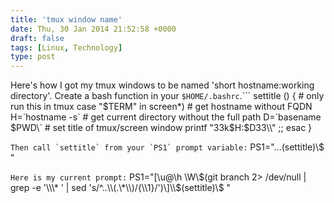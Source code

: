 ```yaml
---
title: 'tmux window name'
date: Thu, 30 Jan 2014 21:52:58 +0000
draft: false
tags: [Linux, Technology]
type: post
---
```


Here's how I got my tmux windows to be named 'short hostname:working directory'. Create a bash function in your `$HOME/.bashrc`.```
settitle ()
{
    # only run this in tmux
    case "$TERM" in
        screen\*)
            # get hostname without FQDN
            H=\`hostname -s\`
            # get current directory without the full path
            D=\`basename $PWD\`
            # set title of tmux/screen window
            printf "33k$H:$D33\\\\"
            ;;
    esac
}

```Then call `settitle` from your `PS1` prompt variable:```
PS1="...(settitle)\\$ "

```Here is my current prompt:```
PS1="\[\\u@\\h \\W\\$(git branch 2> /dev/null | grep -e '\\\* ' | sed 's/^..\\(.\*\\)/{\\1}/')\]\\$(settitle)\\$ " 

```